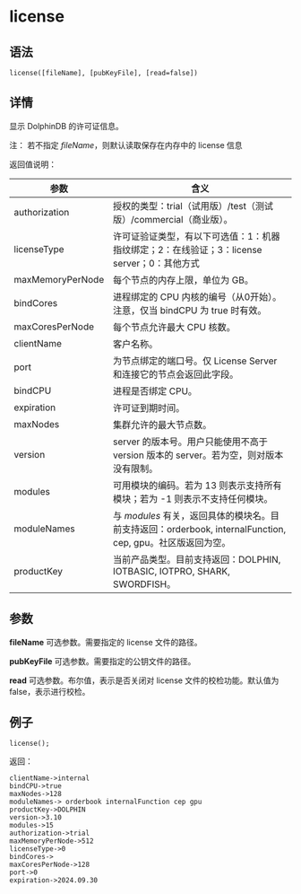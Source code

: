 # license

## 语法

`license([fileName], [pubKeyFile], [read=false])`

## 详情

显示 DolphinDB 的许可证信息。

注： 若不指定 *fileName*，则默认读取保存在内存中的 license 信息

返回值说明：

| 参数 | 含义 |
| --- | --- |
| authorization | 授权的类型：trial（试用版）/test（测试版）/commercial（商业版）。 |
| licenseType | 许可证验证类型，有以下可选值：1：机器指纹绑定；2：在线验证；3：license server；0：其他方式 |
| maxMemoryPerNode | 每个节点的内存上限，单位为 GB。 |
| bindCores | 进程绑定的 CPU 内核的编号（从0开始）。注意，仅当 bindCPU 为 true 时有效。 |
| maxCoresPerNode | 每个节点允许最大 CPU 核数。 |
| clientName | 客户名称。 |
| port | 为节点绑定的端口号。仅 License Server 和连接它的节点会返回此字段。 |
| bindCPU | 进程是否绑定 CPU。 |
| expiration | 许可证到期时间。 |
| maxNodes | 集群允许的最大节点数。 |
| version | server 的版本号。用户只能使用不高于 version 版本的 server。若为空，则对版本没有限制。 |
| modules | 可用模块的编码。若为 13 则表示支持所有模块；若为 -1 则表示不支持任何模块。 |
| moduleNames | 与 *modules* 有关，返回具体的模块名。目前支持返回：orderbook, internalFunction, cep, gpu。社区版返回为空。 |
| productKey | 当前产品类型。目前支持返回：DOLPHIN, IOTBASIC, IOTPRO, SHARK, SWORDFISH。 |

## 参数

**fileName** 可选参数。需要指定的 license 文件的路径。

**pubKeyFile** 可选参数。需要指定的公钥文件的路径。

**read** 可选参数。布尔值，表示是否关闭对 license 文件的校检功能。默认值为 false，表示进行校检。

## 例子

```
license();
```

返回：

```
clientName->internal
bindCPU->true
maxNodes->128
moduleNames-> orderbook internalFunction cep gpu
productKey->DOLPHIN
version->3.10
modules->15
authorization->trial
maxMemoryPerNode->512
licenseType->0
bindCores->
maxCoresPerNode->128
port->0
expiration->2024.09.30
```

